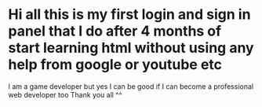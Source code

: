 # Hi all this is my first login and sign in panel that I do after 4 months of start learning html without using any help from google or youtube etc
I am a game developer but yes I can be good if I can become a professional web developer too
Thank you all ^^
